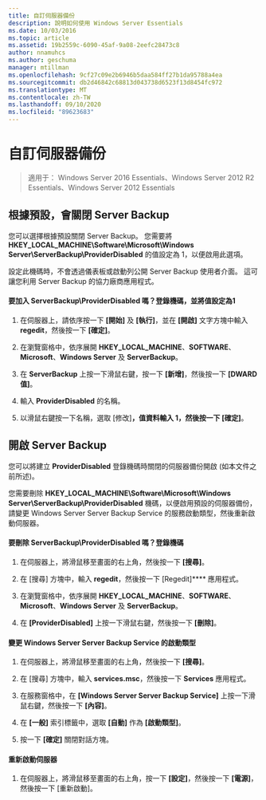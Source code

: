 ```yaml
---
title: 自訂伺服器備份
description: 說明如何使用 Windows Server Essentials
ms.date: 10/03/2016
ms.topic: article
ms.assetid: 19b2559c-6090-45af-9a08-2eefc28473c8
author: nnamuhcs
ms.author: geschuma
manager: mtillman
ms.openlocfilehash: 9cf27c09e2b6946b5daa584ff27b1da95788a4ea
ms.sourcegitcommit: db2d46842c68813d043738d6523f13d8454fc972
ms.translationtype: MT
ms.contentlocale: zh-TW
ms.lasthandoff: 09/10/2020
ms.locfileid: "89623683"
---
```

# <a name="customize-server-backup"></a>自訂伺服器備份

>適用于： Windows Server 2016 Essentials、Windows Server 2012 R2 Essentials、Windows Server 2012 Essentials

## <a name="turn-off-server-backup-by-default"></a>根據預設，會關閉 Server Backup
 您可以選擇根據預設關閉 Server Backup。 您需要將 **HKEY_LOCAL_MACHINE\Software\Microsoft\Windows Server\ServerBackup\ProviderDisabled** 的值設定為 1，以便啟用此選項。

 設定此機碼時，不會透過儀表板或啟動列公開 Server Backup 使用者介面。 這可讓您利用 Server Backup 的協力廠商應用程式。

#### <a name="to-add-serverbackupproviderdisabled-registry-key-and-set-the-value-to-1"></a>要加入 ServerBackup\ProviderDisabled 嗎？登錄機碼，並將值設定為1

1.  在伺服器上，請依序按一下 **[開始]** 及 **[執行]**，並在 **[開啟]** 文字方塊中輸入 **regedit**，然後按一下 **[確定]**。

2.  在瀏覽窗格中，依序展開 **HKEY_LOCAL_MACHINE**、**SOFTWARE**、**Microsoft**、**Windows Server** 及 **ServerBackup**。

3.  在 **ServerBackup** 上按一下滑鼠右鍵，按一下 **[新增]**，然後按一下 **[DWARD 值]**。

4.  輸入 **ProviderDisabled** 的名稱。

5.  以滑鼠右鍵按一下名稱，選取 [修改]****，值資料輸入 **1**，然後按一下 [確定]****。

## <a name="turn-on-server-backup"></a>開啟 Server Backup
 您可以將建立 **ProviderDisabled** 登錄機碼時關閉的伺服器備份開啟 (如本文件之前所述)。

 您需要刪除 **HKEY_LOCAL_MACHINE\Software\Microsoft\Windows Server\ServerBackup\ProviderDisabled** 機碼，以便啟用預設的伺服器備份，請變更 Windows Server Server Backup Service 的服務啟動類型，然後重新啟動伺服器。

#### <a name="to-delete-serverbackupproviderdisabled-registry-key"></a>要刪除 ServerBackup\ProviderDisabled 嗎？登錄機碼

1.  在伺服器上，將滑鼠移至畫面的右上角，然後按一下 **[搜尋]**。

2.  在 [搜尋] 方塊中，輸入 **regedit**，然後按一下 [Regedit]**** 應用程式。

3.  在瀏覽窗格中，依序展開 **HKEY_LOCAL_MACHINE**、**SOFTWARE**、**Microsoft**、**Windows Server** 及 **ServerBackup**。

4.  在 **[ProviderDisabled]** 上按一下滑鼠右鍵，然後按一下 **[刪除]**。

#### <a name="change-the-start-type-of-windows-server-server-backup-service"></a>變更 Windows Server Server Backup Service 的啟動類型

1.  在伺服器上，將滑鼠移至畫面的右上角，然後按一下 **[搜尋]**。

2.  在 [搜尋] 方塊中，輸入 **services.msc**，然後按一下 **Services** 應用程式。

3.  在服務窗格中，在 **[Windows Server Server Backup Service]** 上按一下滑鼠右鍵，然後按一下 **[內容]**。

4.  在 **[一般]** 索引標籤中，選取 **[自動]** 作為 **[啟動類型]**。

5.  按一下 **[確定]** 關閉對話方塊。

#### <a name="restart-the-server"></a>重新啟動伺服器

1.  在伺服器上，將滑鼠移至畫面的右上角，按一下 **[設定]**，然後按一下 **[電源]**，然後按一下 [重新啟動]。
